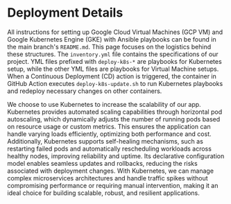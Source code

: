 # Deployment Details

All instructions for setting up Google Cloud Virtual Machines (GCP VM) and Google Kubernetes Engine (GKE) with Ansible playbooks can be found in the main branch's `README.md`. This page focuses on the logistics behind these structures. The `inventory.yml` file contains the specifications of our project. YML files prefixed with `deploy-k8s-*` are playbooks for Kubernetes setup, while the other YML files are playbooks for Virtual Machine setups. When a Continuous Deployment (CD) action is triggered, the container in GitHub Action executes `deploy-k8s-update.sh` to run Kubernetes playbooks and redeploy necessary changes on other containers.

We choose to use Kubernetes to increase the scalability of our app. Kubernetes provides automated scaling capabilities through horizontal pod autoscaling, which dynamically adjusts the number of running pods based on resource usage or custom metrics. This ensures the application can handle varying loads efficiently, optimizing both performance and cost. Additionally, Kubernetes supports self-healing mechanisms, such as restarting failed pods and automatically rescheduling workloads across healthy nodes, improving reliability and uptime. Its declarative configuration model enables seamless updates and rollbacks, reducing the risks associated with deployment changes. With Kubernetes, we can manage complex microservices architectures and handle traffic spikes without compromising performance or requiring manual intervention, making it an ideal choice for building scalable, robust, and resilient applications.